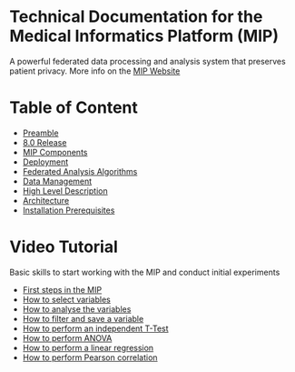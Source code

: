 # Technical Documentation for the Medical Informatics Platform (MIP)  <!-- omit in toc --> 


A powerful federated data processing and analysis system that preserves patient privacy. More info on the [MIP Website](https://ebrains.eu/service/medical-informatics-platform/) 

# Table of Content <!-- omit in toc --> 

- [Preamble](https://github.com/HBPMedical/mip-docs#preamble)
- [8.0 Release](https://github.com/HBPMedical/mip-docs#80-release-major-updates)
- [MIP Components](https://github.com/HBPMedical/mip-docs#mip-components)
- [Deployment](https://github.com/HBPMedical/mip-docs#deployment)
- [Federated Analysis Algorithms](https://github.com/HBPMedical/mip-docs#federated-analysis-algorithms)
- [Data Management](https://github.com/HBPMedical/mip-docs#data-management)
- [High Level Description](https://github.com/HBPMedical/mip-docs#high-level-description)
- [Architecture](https://github.com/HBPMedical/mip-docs#architecture)
- [Installation Prerequisites](https://github.com/HBPMedical/mip-docs#installation-prerequisites)


# Video Tutorial

Basic skills to start working with the MIP and conduct initial experiments

- [First steps in the MIP](https://player.vimeo.com/video/387925204)
- [How to select variables](https://player.vimeo.com/video/387925216)
- [How to analyse the variables](https://player.vimeo.com/video/387925238)
- [How to filter and save a variable](https://player.vimeo.com/video/387925256)
- [How to perform an independent T-Test](https://player.vimeo.com/video/387925276)
- [How to perform ANOVA](https://player.vimeo.com/video/387926320)
- [How to perform a linear regression](https://player.vimeo.com/video/387926353)
- [How to perform Pearson correlation](https://player.vimeo.com/video/387926382)
